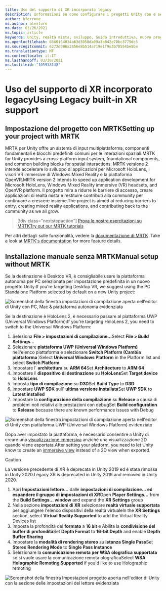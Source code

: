 ```yaml
---
title: Uso del supporto di XR incorporato legacy
description: Informazioni su come configurare i progetti Unity con e senza MRTK usando il supporto integrato per la versione precedente di XR.
author: hferrone
ms.author: alexturn
ms.date: 03/26/2021
ms.topic: article
keywords: Unity, realtà mista, sviluppo, Guida introduttiva, nuovo progetto, realtà mista di Windows, UWP, XR, prestazioni, legacy, MRTK
ms.openlocfilehash: 0860154034a63d5058da09a3b842e70bc3775dc5
ms.sourcegitcommit: 6272d086a2856e8b514a719e1f9e3b78554be5be
ms.translationtype: MT
ms.contentlocale: it-IT
ms.lasthandoff: 03/30/2021
ms.locfileid: "105938138"
---
```

# <a name="using-legacy-built-in-xr-support"></a><span data-ttu-id="5fecf-104">Uso del supporto di XR incorporato legacy</span><span class="sxs-lookup"><span data-stu-id="5fecf-104">Using Legacy built-in XR support</span></span>

## <a name="setting-up-your-project-with-mrtk"></a><span data-ttu-id="5fecf-105">Impostazione del progetto con MRTK</span><span class="sxs-lookup"><span data-stu-id="5fecf-105">Setting up your project with MRTK</span></span>

<span data-ttu-id="5fecf-106">MRTK per Unity offre un sistema di input multipiattaforma, componenti fondamentali e blocchi predefiniti comuni per le interazioni spaziali.</span><span class="sxs-lookup"><span data-stu-id="5fecf-106">MRTK for Unity provides a cross-platform input system, foundational components, and common building blocks for spatial interactions.</span></span> <span data-ttu-id="5fecf-107">MRTK versione 2 intende accelerare lo sviluppo di applicazioni per Microsoft HoloLens, i visori VR immersive di Windows Mixed Reality e la piattaforma OpenVR.</span><span class="sxs-lookup"><span data-stu-id="5fecf-107">MRTK version 2 intends to speed up application development for Microsoft HoloLens, Windows Mixed Reality immersive (VR) headsets, and OpenVR platform.</span></span> <span data-ttu-id="5fecf-108">Il progetto mira a ridurre le barriere di accesso, creare applicazioni di realtà mista e restituire contributi alla community per continuare a crescere insieme.</span><span class="sxs-lookup"><span data-stu-id="5fecf-108">The project is aimed at reducing barriers to entry, creating mixed reality applications, and contributing back to the community as we all grow.</span></span>

> [!div class="nextstepaction"]
> [<span data-ttu-id="5fecf-109">Prova le nostre esercitazioni su MRTK</span><span class="sxs-lookup"><span data-stu-id="5fecf-109">Try out our MRTK tutorials</span></span>](tutorials/mr-learning-base-01.md)

<span data-ttu-id="5fecf-110">Per altri dettagli sulle funzionalità, vedere la [documentazione di MRTK](/windows/mixed-reality/mrtk-unity) .</span><span class="sxs-lookup"><span data-stu-id="5fecf-110">Take a look at [MRTK's documentation](/windows/mixed-reality/mrtk-unity) for more feature details.</span></span>

## <a name="manual-setup-without-mrtk"></a><span data-ttu-id="5fecf-111">Installazione manuale senza MRTK</span><span class="sxs-lookup"><span data-stu-id="5fecf-111">Manual setup without MRTK</span></span>

<span data-ttu-id="5fecf-112">Se la destinazione è Desktop VR, è consigliabile usare la piattaforma autonoma per PC selezionata per impostazione predefinita in un nuovo progetto Unity:</span><span class="sxs-lookup"><span data-stu-id="5fecf-112">If you're targeting Desktop VR, we suggest using the PC Standalone Platform selected by default on a new Unity project:</span></span>

![Screenshot della finestra impostazioni di compilazione aperta nell'editor di Unity con PC, Mac & piattaforma autonoma evidenziata](images/wmr-config-img-3.png)

<span data-ttu-id="5fecf-114">Se la destinazione è HoloLens 2, è necessario passare al piattaforma UWP (Universal Windows Platform):</span><span class="sxs-lookup"><span data-stu-id="5fecf-114">If you're targeting HoloLens 2, you need to switch to the Universal Windows Platform:</span></span>

1.  <span data-ttu-id="5fecf-115">Seleziona **File > impostazioni di compilazione...**</span><span class="sxs-lookup"><span data-stu-id="5fecf-115">Select **File > Build Settings...**</span></span>
2.  <span data-ttu-id="5fecf-116">Selezionare **piattaforma UWP (Universal Windows Platform)** nell'elenco piattaforma e selezionare **Switch Platform (Cambia piattaforma** )</span><span class="sxs-lookup"><span data-stu-id="5fecf-116">Select **Universal Windows Platform** in the Platform list and select **Switch Platform**</span></span>
3.  <span data-ttu-id="5fecf-117">Impostare l' **architettura** su **ARM 64**</span><span class="sxs-lookup"><span data-stu-id="5fecf-117">Set **Architecture** to **ARM 64**</span></span>
4.  <span data-ttu-id="5fecf-118">Impostare il **dispositivo di destinazione** su **HoloLens**</span><span class="sxs-lookup"><span data-stu-id="5fecf-118">Set **Target device** to **HoloLens**</span></span>
5.  <span data-ttu-id="5fecf-119">Imposta **tipo di compilazione** su **D3D**</span><span class="sxs-lookup"><span data-stu-id="5fecf-119">Set **Build Type** to **D3D**</span></span>
6.  <span data-ttu-id="5fecf-120">Impostare **UWP SDK** sull' **ultima versione installata**</span><span class="sxs-lookup"><span data-stu-id="5fecf-120">Set **UWP SDK** to **Latest installed**</span></span>
7.  <span data-ttu-id="5fecf-121">Impostare la **configurazione della compilazione** su **Release** a causa di problemi noti relativi alle prestazioni con debug</span><span class="sxs-lookup"><span data-stu-id="5fecf-121">Set **Build configuration** to **Release** because there are known performance issues with Debug</span></span>

![Screenshot della finestra impostazioni di compilazione aperta nell'editor di Unity con piattaforma UWP (Universal Windows Platform) evidenziato](images/wmr-config-img-4.png)

<span data-ttu-id="5fecf-123">Dopo aver impostato la piattaforma, è necessario consentire a Unity di creare una [visualizzazione immersiva](../../design/app-views.md) anziché una visualizzazione 2D quando viene esportata.</span><span class="sxs-lookup"><span data-stu-id="5fecf-123">After setting your platform, you need to let Unity know to create an [immersive view](../../design/app-views.md) instead of a 2D view when exported.</span></span>

> [!CAUTION]
> <span data-ttu-id="5fecf-124">La versione precedente di XR è deprecata in Unity 2019 ed è stata rimossa in Unity 2020.</span><span class="sxs-lookup"><span data-stu-id="5fecf-124">Legacy XR is deprecated in Unity 2019 and removed in Unity 2020.</span></span>

1. <span data-ttu-id="5fecf-125">Apri **Impostazioni lettore...** dalle **impostazioni di compilazione... ed espandere il gruppo di** **impostazioni di XR**</span><span class="sxs-lookup"><span data-stu-id="5fecf-125">Open **Player Settings...** from the **Build Settings... window** and expand the **XR Settings** group</span></span>
2. <span data-ttu-id="5fecf-126">Nella sezione **impostazioni di XR** selezionare **realtà virtuale supportata** per aggiungere l'elenco dispositivi della realtà virtuale</span><span class="sxs-lookup"><span data-stu-id="5fecf-126">In the **XR Settings** section, select **Virtual Reality Supported** to add the Virtual Reality Devices list</span></span>
3. <span data-ttu-id="5fecf-127">Imposta la profondità del **formato** a **16 bit** e Abilita la **condivisione del buffer di profondità**</span><span class="sxs-lookup"><span data-stu-id="5fecf-127">Set **Depth Format** to **16-bit Depth** and enable **Depth Buffer Sharing**</span></span>
4. <span data-ttu-id="5fecf-128">Impostare la **modalità di rendering stereo** su **istanza Single Pass**</span><span class="sxs-lookup"><span data-stu-id="5fecf-128">Set **Stereo Rendering Mode** to **Single Pass Instance**</span></span>
5. <span data-ttu-id="5fecf-129">Selezionare la **comunicazione remota per WSA olografica supportata** se si vuole usare la comunicazione remota olografica</span><span class="sxs-lookup"><span data-stu-id="5fecf-129">Select **WSA Holographic Remoting Supported** if you'd like to use Holographic remoting</span></span> 

![Screenshot della finestra Impostazioni progetto aperta nell'editor di Unity con la sezione delle impostazioni del lettore evidenziata](images/wmr-config-img-9.png)